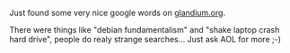 <html><body><p>Just found some very nice google words on <a href="http://web.glandium.org/blog/?p=111" target="blank">glandium.org</a>.<br>

There were things like "debian fundamentalism" and "shake laptop crash hard drive", people do realy strange searches... Just ask AOL for more ;-)</p></body></html>